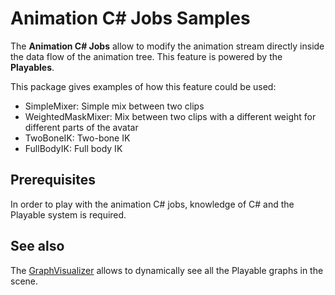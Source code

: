# Animation C# Jobs Samples

The **Animation C# Jobs** allow to modify the animation stream directly inside
the data flow of the animation tree. This feature is powered by the
**Playables**.

This package gives examples of how this feature could be used:

* SimpleMixer: Simple mix between two clips
* WeightedMaskMixer: Mix between two clips with a different weight for different parts of the avatar
* TwoBoneIK: Two-bone IK
* FullBodyIK: Full body IK

## Prerequisites

In order to play with the animation C# jobs, knowledge of C# and the Playable
system is required.

## See also

The [GraphVisualizer](https://github.com/Unity-Technologies/graph-visualizer)
allows to dynamically see all the Playable graphs in the scene.
